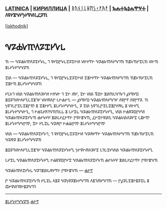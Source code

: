 ### [LATINICA](../Latn/Nablyudatelj.md) | [КИРИЛЛИЦА](../Cyrl/Наблюдатель.md) | [ᚱᚢᚾᛁᚳᚺᛖᛊᚲᚨᚤᚨ](../Runr/ᚾᚨᛒᛚᚤᚢᛞᚨᛏᛖᛚᛃ.md) | [ⰃⰎⰀⰃⰑⰎⰉⰜⰀ](../Glag/Ⱀⰰⰱⰾⱓⰴⰰⱅⰵⰾⱐ.md) | 𐍓𐍠𐍔𐍮𐍝𐍔𐍟𐍔𐍠𐍜𐍡𐍚𐍐𐍴
[[iskhodnik](../KNIGA/Nablyudatelj.md)]

#  𐍝𐍐𐍑𐍛𐍳𐍓𐍐𐍢𐍔𐍛𐍰

𐍴 — 𐍝𐍐𐍑𐍛𐍳𐍓𐍐𐍢𐍔𐍛𐍰, 𐍙 𐍠𐍔𐍗𐍣𐍛𐍰𐍢𐍐𐍢𐍞𐍜 𐍜𐍞𐍔𐍒𐍞 𐍝𐍐𐍑𐍛𐍳𐍓𐍔𐍝𐍙𐍴 𐍴𐍮𐍛𐍴𐍔𐍢𐍡𐍴 𐍜𐍞𐍴 𐍮𐍡𐍔𐍛𐍔𐍝𐍝𐍐𐍴

𐍢𐍨 — 𐍝𐍐𐍑𐍛𐍳𐍓𐍐𐍢𐍔𐍛𐍰, 𐍙 𐍠𐍔𐍗𐍣𐍛𐍰𐍢𐍐𐍢𐍞𐍜 𐍢𐍮𐍞𐍔𐍒𐍞 𐍝𐍐𐍑𐍛𐍳𐍓𐍔𐍝𐍙𐍴 𐍴𐍮𐍛𐍴𐍔𐍢𐍡𐍴 𐍢𐍮𐍞𐍴 𐍮𐍡𐍔𐍛𐍔𐍝𐍝𐍐𐍴

𐍔𐍡𐍛𐍙 𐍜𐍨 𐍝𐍐𐍑𐍛𐍳𐍓𐍐𐍔𐍜 𐍞𐍓𐍝𐍞 𐍙 𐍢𐍞 𐍕𐍔, 𐍢𐍞 𐍜𐍨 𐍱𐍢𐍞 𐍮𐍨𐍴𐍡𐍝𐍙𐍛𐍙 𐍤𐍔𐍠𐍔𐍗 𐍮𐍗𐍐𐍙𐍜𐍞𐍓𐍔𐍧𐍡𐍢𐍮𐍙𐍔 𐍜𐍔𐍕𐍓𐍣 𐍡𐍞𐍑𐍞𐍧 — 𐍤𐍔𐍠𐍔𐍗 𐍝𐍐𐍑𐍛𐍳𐍓𐍔𐍝𐍙𐍔 𐍓𐍠𐍣𐍒 𐍓𐍠𐍣𐍒𐍐. 𐍴 𐍟𐍠𐍙𐍡𐍣𐍢𐍡𐍢𐍮𐍣𐍳 𐍮 𐍢𐍮𐍞𐍔𐍧 𐍮𐍡𐍔𐍛𐍔𐍝𐍝𐍞𐍧, 𐍐 𐍢𐍨 𐍟𐍠𐍙𐍡𐍣𐍢𐍡𐍢𐍮𐍣𐍔𐍥𐍰 𐍮 𐍜𐍞𐍔𐍧 𐍮𐍡𐍔𐍛𐍔𐍝𐍝𐍞𐍧, 𐍙 𐍞𐍑𐍯𐍔𐍓𐍙𐍝𐍴𐍴𐍡𐍰 𐍮 𐍡𐍔𐍢𐍰 𐍝𐍐𐍑𐍛𐍳𐍓𐍐𐍢𐍔𐍛𐍔𐍧, 𐍜𐍨 𐍞𐍑𐍠𐍐𐍗𐍣𐍔𐍜 𐍝𐍐𐍑𐍛𐍳𐍓𐍐𐍢𐍔𐍛𐍴 𐍑𐍞𐍛𐍔𐍔 𐍮𐍨𐍡𐍞𐍚𐍞𐍒𐍞 𐍣𐍠𐍞𐍮𐍝𐍴, 𐍚𐍞𐍢𐍞𐍠𐍨𐍧 𐍝𐍐𐍑𐍛𐍨𐍓𐍐𐍔𐍢 𐍡𐍮𐍞𐍳 𐍮𐍡𐍔𐍛𐍔𐍝𐍝𐍣𐍳, 𐍢𐍞 𐍔𐍡𐍢𐍰 𐍝𐍐𐍥𐍣 𐍞𐍑𐍦𐍣𐍳 𐍮𐍡𐍔𐍛𐍔𐍝𐍝𐍣𐍳

𐍜𐍨 — 𐍝𐍐𐍑𐍛𐍳𐍓𐍐𐍢𐍔𐍛𐍙, 𐍙 𐍠𐍔𐍗𐍣𐍛𐍰𐍢𐍐𐍢𐍞𐍜 𐍝𐍐𐍥𐍔𐍒𐍞 𐍝𐍐𐍑𐍛𐍳𐍓𐍔𐍝𐍙𐍴 𐍴𐍮𐍛𐍴𐍔𐍢𐍡𐍴 𐍝𐍐𐍥𐍐 𐍮𐍡𐍔𐍛𐍔𐍝𐍝𐍐𐍴


𐍮𐍗𐍐𐍙𐍜𐍞𐍓𐍔𐍧𐍡𐍢𐍮𐍙𐍔 𐍝𐍐𐍑𐍛𐍳𐍓𐍐𐍢𐍔𐍛𐍔𐍧 𐍟𐍞𐍠𐍞𐍕𐍓𐍐𐍔𐍢 𐍡𐍙𐍡𐍢𐍔𐍜𐍨 𐍝𐍐𐍑𐍛𐍳𐍓𐍐𐍢𐍔𐍛𐍔𐍧

𐍡𐍔𐍢𐍰 𐍝𐍐𐍑𐍛𐍳𐍓𐍐𐍢𐍔𐍛𐍔𐍧 𐍞𐍑𐍠𐍐𐍗𐍣𐍔𐍢 𐍝𐍐𐍑𐍛𐍳𐍓𐍐𐍢𐍔𐍛𐍴 𐍑𐍞𐍛𐍔𐍔 𐍮𐍨𐍡𐍞𐍚𐍞𐍒𐍞 𐍣𐍠𐍞𐍮𐍝𐍴

𐍝𐍐𐍑𐍛𐍳𐍓𐍢𐍔𐍛𐍰 𐍝𐍐𐍙𐍮𐍨𐍡𐍥𐍔𐍒𐍞 𐍣𐍠𐍞𐍮𐍝𐍴 — [𐍑𐍞𐍒](𐍑𐍞𐍒.md) 

𐍣 𐍝𐍐𐍑𐍛𐍳𐍓𐍐𐍢𐍔𐍛𐍴 𐍔𐍡𐍢𐍰 𐍓𐍮𐍐 𐍝𐍐𐍟𐍠𐍐𐍮𐍛𐍔𐍝𐍙𐍴 𐍓𐍮𐍙𐍕𐍔𐍝𐍙𐍴 — 𐍣𐍤𐍐𐍡𐍢𐍮𐍞𐍮𐍐𐍢𐍰 𐍮 𐍫𐍞𐍠𐍜𐍙𐍠𐍞𐍮𐍐𐍝𐍙𐍙

___
[𐍮𐍡𐍔𐍛𐍔𐍝𐍝𐍐𐍴](𐍮𐍡𐍔𐍛𐍔𐍝𐍝𐍐𐍴.md)
[𐍑𐍞𐍒](𐍑𐍞𐍒.md)
